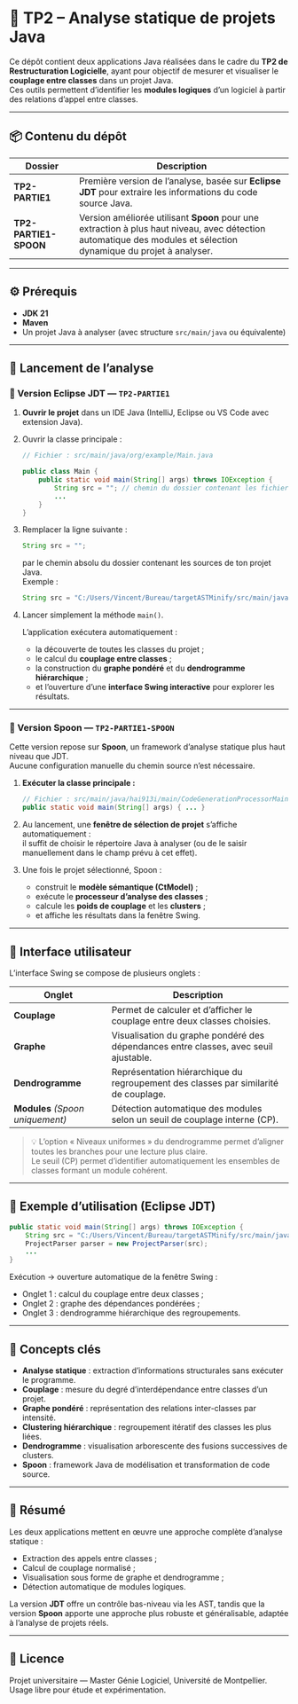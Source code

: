 # 🧠 TP2 – Analyse statique de projets Java

Ce dépôt contient deux applications Java réalisées dans le cadre du **TP2 de Restructuration Logicielle**, ayant pour objectif de mesurer et visualiser le **couplage entre classes** dans un projet Java.  
Ces outils permettent d’identifier les **modules logiques** d’un logiciel à partir des relations d’appel entre classes.

---

## 📦 Contenu du dépôt

| Dossier | Description |
|----------|--------------|
| **TP2-PARTIE1** | Première version de l’analyse, basée sur **Eclipse JDT** pour extraire les informations du code source Java. |
| **TP2-PARTIE1-SPOON** | Version améliorée utilisant **Spoon** pour une extraction à plus haut niveau, avec détection automatique des modules et sélection dynamique du projet à analyser. |

---

## ⚙️ Prérequis

- **JDK 21**
- **Maven**
- Un projet Java à analyser (avec structure `src/main/java` ou équivalente)

---

## 🚀 Lancement de l’analyse

### 🔹 Version Eclipse JDT — `TP2-PARTIE1`

1. **Ouvrir le projet** dans un IDE Java (IntelliJ, Eclipse ou VS Code avec extension Java).
2. Ouvrir la classe principale :

   ```java
   // Fichier : src/main/java/org/example/Main.java

   public class Main {
       public static void main(String[] args) throws IOException {
           String src = ""; // chemin du dossier contenant les fichiers .java à analyser
           ...
       }
   }
   ```

3. Remplacer la ligne suivante :

   ```java
   String src = "";
   ```

   par le chemin absolu du dossier contenant les sources de ton projet Java.  
   Exemple :

   ```java
   String src = "C:/Users/Vincent/Bureau/targetASTMinify/src/main/java";
   ```

4. Lancer simplement la méthode `main()`.

   L’application exécutera automatiquement :
   - la découverte de toutes les classes du projet ;
   - le calcul du **couplage entre classes** ;
   - la construction du **graphe pondéré** et du **dendrogramme hiérarchique** ;
   - et l’ouverture d’une **interface Swing interactive** pour explorer les résultats.

---

### 🔹 Version Spoon — `TP2-PARTIE1-SPOON`

Cette version repose sur **Spoon**, un framework d’analyse statique plus haut niveau que JDT.  
Aucune configuration manuelle du chemin source n’est nécessaire.

1. **Exécuter la classe principale :**

   ```java
   // Fichier : src/main/java/hai913i/main/CodeGenerationProcessorMain.java
   public static void main(String[] args) { ... }
   ```

2. Au lancement, une **fenêtre de sélection de projet** s’affiche automatiquement :  
   il suffit de choisir le répertoire Java à analyser (ou de le saisir manuellement dans le champ prévu à cet effet).

3. Une fois le projet sélectionné, Spoon :
   - construit le **modèle sémantique (CtModel)** ;
   - exécute le **processeur d’analyse des classes** ;
   - calcule les **poids de couplage** et les **clusters** ;
   - et affiche les résultats dans la fenêtre Swing.

---

## 🧩 Interface utilisateur

L’interface Swing se compose de plusieurs onglets :

| Onglet | Description |
|--------|-------------|
| **Couplage** | Permet de calculer et d’afficher le couplage entre deux classes choisies. |
| **Graphe** | Visualisation du graphe pondéré des dépendances entre classes, avec seuil ajustable. |
| **Dendrogramme** | Représentation hiérarchique du regroupement des classes par similarité de couplage. |
| **Modules** *(Spoon uniquement)* | Détection automatique des modules selon un seuil de couplage interne \(CP\). |

> 💡 L’option « Niveaux uniformes » du dendrogramme permet d’aligner toutes les branches pour une lecture plus claire.  
> Le seuil \(CP\) permet d’identifier automatiquement les ensembles de classes formant un module cohérent.

---

## 🧪 Exemple d’utilisation (Eclipse JDT)

```java
public static void main(String[] args) throws IOException {
    String src = "C:/Users/Vincent/Bureau/targetASTMinify/src/main/java";
    ProjectParser parser = new ProjectParser(src);
    ...
}
```

Exécution → ouverture automatique de la fenêtre Swing :

- Onglet 1 : calcul du couplage entre deux classes ;
- Onglet 2 : graphe des dépendances pondérées ;
- Onglet 3 : dendrogramme hiérarchique des regroupements.

---

## 🧠 Concepts clés

- **Analyse statique** : extraction d’informations structurales sans exécuter le programme.
- **Couplage** : mesure du degré d’interdépendance entre classes d’un projet.
- **Graphe pondéré** : représentation des relations inter-classes par intensité.
- **Clustering hiérarchique** : regroupement itératif des classes les plus liées.
- **Dendrogramme** : visualisation arborescente des fusions successives de clusters.
- **Spoon** : framework Java de modélisation et transformation de code source.

---

## 🏁 Résumé

Les deux applications mettent en œuvre une approche complète d’analyse statique :
- Extraction des appels entre classes ;
- Calcul de couplage normalisé ;
- Visualisation sous forme de graphe et dendrogramme ;
- Détection automatique de modules logiques.

La version **JDT** offre un contrôle bas-niveau via les AST, tandis que la version **Spoon** apporte une approche plus robuste et généralisable, adaptée à l’analyse de projets réels.

---

## 🧾 Licence

Projet universitaire — Master Génie Logiciel, Université de Montpellier.  
Usage libre pour étude et expérimentation.
